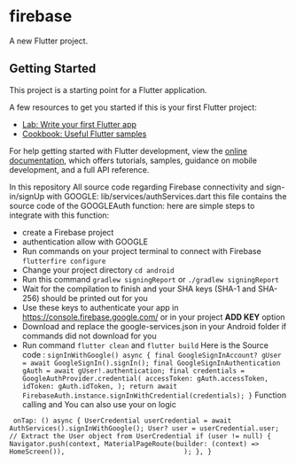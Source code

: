 # firebase

A new Flutter project.

## Getting Started

This project is a starting point for a Flutter application.

A few resources to get you started if this is your first Flutter project:

- [Lab: Write your first Flutter app](https://docs.flutter.dev/get-started/codelab)
- [Cookbook: Useful Flutter samples](https://docs.flutter.dev/cookbook)

For help getting started with Flutter development, view the
[online documentation](https://docs.flutter.dev/), which offers tutorials,
samples, guidance on mobile development, and a full API reference.

In this repository All source code regarding Firebase connectivity and sign-in/signUp with GOOGLE:
lib/services/authServices.dart 
this file contains the source code of the GOOGLEAuth function:
here are simple steps to integrate with this function:
- create a Firebase project
- authentication allow with GOOGLE
- Run commands on your project terminal to connect with Firebase `flutterfire configure`
- Change your project directory `cd android`
- Run this command `gradlew signingReport` or `./gradlew signingReport`
- Wait for the compilation to finish and your SHA keys (SHA-1 and SHA-256) should be printed out for you
- Use these keys to authenticate your app in https://console.firebase.google.com/ or in your project **ADD KEY** option
- Download and replace the google-services.json in your Android folder if commands did not download for you
- Run command `flutter clean` and `flutter build`
Here is the Source code :
`
signInWithGoogle() async {
    final GoogleSignInAccount? gUser = await GoogleSignIn().signIn();
    final GoogleSignInAuthentication gAuth = await gUser!.authentication;
    final credentials = GoogleAuthProvider.credential(
      accessToken: gAuth.accessToken,
      idToken: gAuth.idToken,
    );
    return await FirebaseAuth.instance.signInWithCredential(credentials);
  }
`
Function calling and You can also use your on logic

` onTap: () async {
     UserCredential userCredential = await AuthServices().signInWithGoogle();
     User? user = userCredential.user; // Extract the User object from UserCredential
     if (user != null) {
    Navigator.push(context,
    MaterialPageRoute(builder: (context) => HomeScreen()),                              );
   },
 }`
